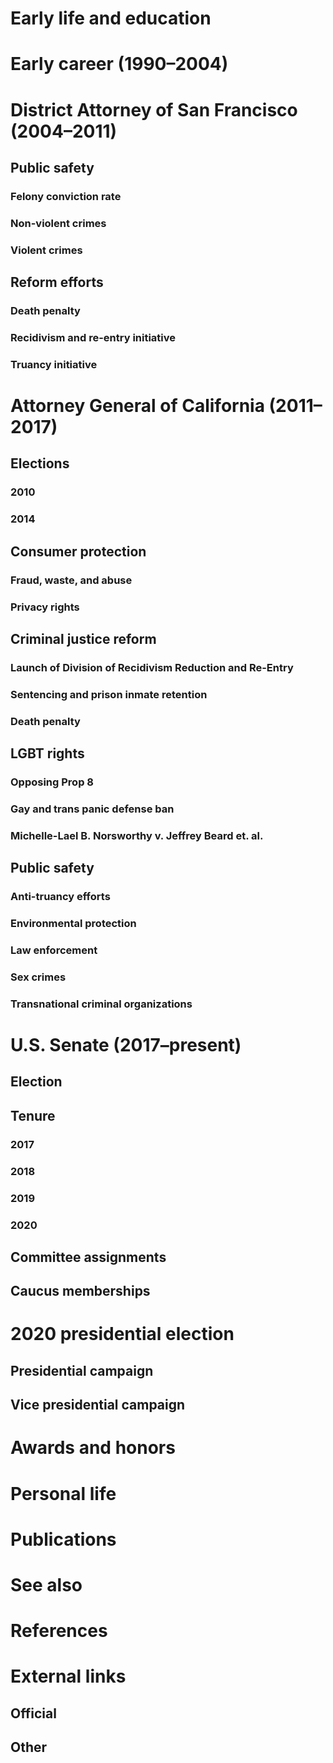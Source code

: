 # 
# Early life and education
# Early career (1990–2004)
# District Attorney of San Francisco (2004–2011)
## Public safety
### Felony conviction rate
### Non-violent crimes
### Violent crimes
## Reform efforts
### Death penalty
### Recidivism and re-entry initiative
### Truancy initiative
# Attorney General of California (2011–2017)
## Elections
### 2010
### 2014
## Consumer protection
### Fraud, waste, and abuse
### Privacy rights
## Criminal justice reform
### Launch of Division of Recidivism Reduction and Re-Entry
### Sentencing and prison inmate retention
### Death penalty
## LGBT rights
### Opposing Prop 8
### Gay and trans panic defense ban
### Michelle-Lael B. Norsworthy v. Jeffrey Beard et. al.
## Public safety
### Anti-truancy efforts
### Environmental protection
### Law enforcement
### Sex crimes
### Transnational criminal organizations
# U.S. Senate (2017–present)
## Election
## Tenure
### 2017
### 2018
### 2019
### 2020
## Committee assignments
## Caucus memberships
# 2020 presidential election
## Presidential campaign
## Vice presidential campaign
# Awards and honors
# Personal life
# Publications
# See also
# References
# External links
## Official
## Other
